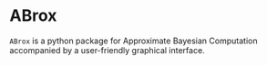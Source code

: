 # ABrox

`ABrox` is a python package for Approximate Bayesian Computation accompanied by a user-friendly graphical interface.
